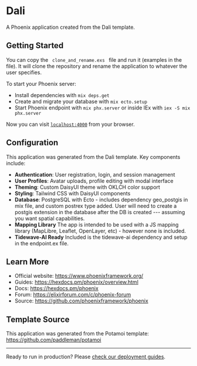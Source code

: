# Dali

A Phoenix application created from the Dali template.

## Getting Started

You can copy the <code> clone_and_rename.exs </code> file and run it (examples in the file). It will clone the repository and rename the application to whatever the user specifies.

To start your Phoenix server:

* Install dependencies with `mix deps.get`
* Create and migrate your database with `mix ecto.setup`
* Start Phoenix endpoint with `mix phx.server` or inside IEx with `iex -S mix phx.server`

Now you can visit [`localhost:4000`](http://localhost:4000) from your browser.

## Configuration

This application was generated from the Dali template. Key components include:

* **Authentication**: User registration, login, and session management
* **User Profiles**: Avatar uploads, profile editing with modal interface
* **Theming**: Custom DaisyUI theme with OKLCH color support
* **Styling**: Tailwind CSS with DaisyUI components
* **Database**: PostgreSQL with Ecto - includes dependency geo_postgis in mix file, and custom postrex type added. User will need to create a postgis extension in the database after the DB is created --- assuming you want spatial capabilities.
* **Mapping Library** The app is intended to be used with a JS mapping library (MapLibre, Leaflet, OpenLayer, etc) - however none is included.
* **Tidewave-AI Ready** Included is the tidewave-ai dependency and setup in the endpoint.ex file.

## Learn More

* Official website: https://www.phoenixframework.org/
* Guides: https://hexdocs.pm/phoenix/overview.html
* Docs: https://hexdocs.pm/phoenix
* Forum: https://elixirforum.com/c/phoenix-forum
* Source: https://github.com/phoenixframework/phoenix

## Template Source

This application was generated from the Potamoi template:
https://github.com/paddleman/potamoi

---

Ready to run in production? Please [check our deployment guides](https://hexdocs.pm/phoenix/deployment.html).
